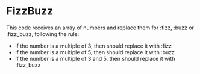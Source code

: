 # FizzBuzz

This code receives an array of numbers and replace them for :fizz, :buzz or :fizz_buzz, following the rule:

- If the number is a multiple of 3, then should replace it with :fizz
- If the number is a multiple of 5, then should replace it with :buzz
- If the number is a multiple of 3 and 5, then should replace it with :fizz_buzz

